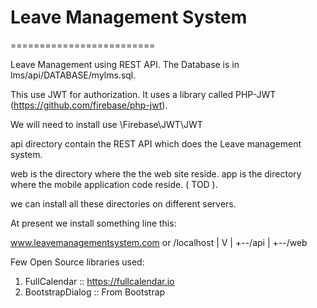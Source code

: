 # Leave Management System
=========================


Leave Management using REST API. The Database is in lms/api/DATABASE/mylms.sql.

This use JWT for authorization. It uses a library called PHP-JWT (https://github.com/firebase/php-jwt). 

We will need to install use \Firebase\JWT\JWT


api directory contain the REST API which does the Leave management system.

web is the directory where the the web site reside. 
app is the directory where the mobile application code reside. ( TOD ).

we can install all these directories on different servers.

At present we install something line this:

  www.leavemanagementsystem.com
                or
                     /localhost
                              |
                              V
                              |
                              +--/api
                              |
                              +--/web


Few Open Source libraries used:
1. FullCalendar :: https://fullcalendar.io
2. BootstrapDialog :: From Bootstrap